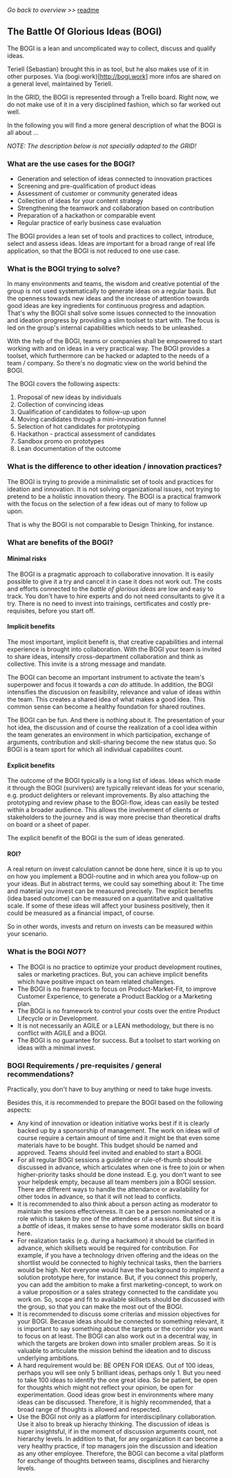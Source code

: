 _Go back to overview >>_ [readme](../README.md)

## The Battle Of Glorious Ideas (BOGI)

The BOGI is a lean and uncomplicated way to collect, discuss and qualify ideas.

Teriell (Sebastian) brought this in as tool, but he also makes use of it in other purposes.
Via (bogi.work)[http://bogi.work] more infos are shared on a general level, maintained by Teriell.

In the GRID, the BOGI is represented through a Trello board. Right now, we do not make use of it in a very disciplined fashion, which so far worked out well.

In the following you will find a more general description of what the BOGI is all about ...

_NOTE: The description below is not specially adapted to the GRID!_

### What are the use cases for the BOGI?

 - Generation and selection of ideas connected to innovation practices
 - Screening and pre-qualification of product ideas
 - Assessment of customer or community generated ideas
 - Collection of ideas for your content strategy
 - Strengthening the teamwork and collaboration based on contribution
 - Preparation of a hackathon or comparable event
 - Regular practice of early business case evaluation

 The BOGI provides a lean set of tools and practices to collect, introduce, select and assess ideas.
 Ideas are important for a broad range of real life application, so that the BOGI is not reduced to one use case.

### What is the BOGI trying to solve?

In many environments and teams, the wisdom and creative potential of the group is not used systematically to generate ideas on a regular basis. But the openness towards new ideas and the increase of attention towards good ideas are key ingredients for continuous progress and adaption. That's why the BOGI shall solve some issues connected to the innovation and ideation progress by providing a slim toolset to start with. The focus is led on the group's internal capabilities which needs to be unleashed.

With the help of the BOGI, teams or companies shall be empowered to start working with and on ideas in a very practical way.
The BOGI provides a toolset, which furthermore can be hacked or adapted to the needs of a team / company. So there's no dogmatic view on the world behind the BOGI.

The BOGI covers the following aspects:

 1) Proposal of new ideas by individuals
 2) Collection of convincing ideas
 3) Qualification of candidates to follow-up upon
 4) Moving candidates through a mini-innovation funnel
 5) Selection of hot candidates for prototyping
 6) Hackathon - practical assessment of candidates
 7) Sandbox promo on prototypes
 8) Lean documentation of the outcome  

### What is the difference to other ideation / innovation practices?

The BOGI is trying to provide a minimalistic set of tools and practices for ideation and innovation.
It is not solving organizational issues, not trying to pretend to be a holistic innovation theory.
The BOGI is a practical framwork with the focus on the selection of a few ideas out of many to follow up upon.

That is why the BOGI is not comparable to Design Thinking, for instance.

### What are benefits of the BOGI?

#### Minimal risks

The BOGI is a pragmatic approach to collaborative innovation. 
It is easily possible to give it a try and cancel it in case it does not work out.
The costs and efforts connected to the _battle of glorious ideas_ are low and easy to track.
You don't have to hire experts and do not need consultants to give it a try.
There is no need to invest into trainings, certificates and costly pre-requisites, before you start off.

#### Implicit benefits

The most important, implicit benefit is, that creative capabilities and internal experience is brought into collaboration.
With the BOGI your team is invited to share ideas, intensify cross-department collaboration and think as collective.
This invite is a strong message and mandate. 

The BOGI can become an important instrument to activate the team's superpower and focus it towards a _can do_ attitude.
In addition, the BOGI intensifies the discussion on feasibility, relevance and value of ideas within the team. 
This creates a shared idea of what makes a good idea. This common sense can become a healthy foundation for shared routines.

The BOGI can be fun. And there is nothing about it.
The presentation of your hot idea, the discussion and of course the realization of a cool idea within the team generates an environment in which participation, exchange of arguments, contribution and skill-sharing become the new status quo. So BOGI is a team sport for which all individual capabilites count.

#### Explicit benefits

The outcome of the BOGI typically is a long list of ideas.
Ideas which made it through the BOGI (survivers) are typically relevant ideas for your scenario, e.g. product delighters or relevant improvements.
By also attaching the prototyping and review phase to the BOGI-flow, ideas can easily be tested within a broader audience.
This allows the involvement of clients or stakeholders to the journey and is way more precise than theoretical drafts on board or a sheet of paper.

The explicit benefit of the BOGI is the sum of ideas generated. 

#### ROI?

A real return on invest calculation cannot be done here, since it is up to you on how you implement a BOGI-routine and in which area you follow-up on your ideas.
But in abstract terms, we could say something about it:
The time and material you invest can be measured precisely. The explicit benefits (idea based outcome) can be measured on a quantitative and qualitative scale.
If some of these ideas will affect your business positively, then it could be measured as a financial impact, of course.

So in other words, invests and return on invests can be measured within your scenario.

### What is the BOGI  _NOT_?

 - The BOGI is no practice to optimize your product development routines, sales or marketing practices. But, you can achieve implicit benefits which have positive impact on team related challenges.
 - The BOGI is no framework to focus on Product-Market-Fit, to improve Customer Experience, to generate a Product Backlog or a Marketing plan.
 - The BOGI is no framework to control your costs over the entire Product Lifecycle or in Development.
 - It is not necessarily an AGILE or a LEAN methodology, but there is no conflict with AGILE and a BOGI.
 - The BOGI is no guarantee for success. But a toolset to start working on ideas with a minimal invest.

### BOGI Requirements / pre-requisites / general recommendations?

Practically, you don't have to buy anything or need to take huge invests. 

Besides this, it is recommended to prepare the BOGI based on the following aspects:

- Any kind of innovation or ideation initiative works best if it is clearly backed up by a sponsorship of management. The work on ideas will of course require a certain amount of time and it might be that even some materials have to be bought. This budget should be named and approved. Teams should feel invited and enabled to start a BOGI.
- For all regular BOGI sessions a guideline or rule-of-thumb should be discussed in advance, which articulates when one is free to join or when higher-priority tasks should be done instead. E.g. you don't want to see your helpdesk empty, because all team members join a BOGI session. There are different ways to handle the attendance or availability for other todos in advance, so that it will not lead to conflicts.
- It is recommended to also think about a person acting as moderator to maintain the sesions effectiveness. It can be a person nominated or a role which is taken by one of the attendees of a sessions. But since it is a _battle_ of ideas, it makes sense to have some moderator skills on board here.
- For realization tasks (e.g. during a hackathon) it should be clarified in advance, which skillsets would be required for contribution. For example, if you have a technology driven offering and the ideas on the shortlist would be connected to highly technical tasks, then the barriers would be high. Not everyone would have the background to _implement_ a solution prototype here, for instance. But, if you connect this properly, you can add the ambition to make a first marketing-concept, to work on a value proposition or a sales strategy connected to the candidate you work on. So, scope and fit to available skillsets should be discussed with the group, so that you can make the most out of the BOGI.
- It is recommended to discuss some criterias and mission objectives for your BOGI. Becasue ideas should be connected to something relevant, it is important to say something about the targets or the corridor you want to focus on at least. The BOGI can also work out in a decentral way, in which the targets are broken down into smaller problem areas. So it is valuable to articulate the mission behind the ideation and to discuss underlying ambitions.
- A hard requirement would be: BE OPEN FOR IDEAS. Out of 100 ideas, perhaps you will see only 5 brilliant ideas, perhaps only 1. But you need to take 100 ideas to identify the one great idea. So be patient, be open for thoughts which might not reflect your opinion, be open for experimentation. Good ideas grow best in environments where many ideas can be discussed. Therefore, it is highly recommended, that a broad range of thoughts is allowed and respected.
- Use the BOGI not only as a platform for interdisciplinary collaboration. Use it also to break up hierachy thinking. The discussion of ideas is super insightsful, if in the moment of discussion arguments count, not hierarchy levels. In addition to that, for any organization it can become a very healthy practice, if top managers join the discussion and ideation as any other employee. Therefore, the BOGI can become a vital platform for exchange of thoughts between teams, disciplines and hierarchy levels.
